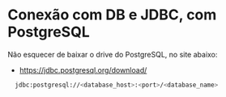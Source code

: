 # Conexão com DB e JDBC, com PostgreSQL

Não esquecer de baixar o drive do PostgreSQL, no site abaixo:
- https://jdbc.postgresql.org/download/

```bash
  jdbc:postgresql://<database_host>:<port>/<database_name>
```
